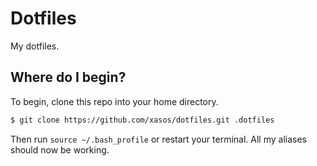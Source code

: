 Dotfiles
========

My dotfiles.

## Where do I begin?
To begin, clone this repo into your home directory.

```sh
$ git clone https://github.com/xasos/dotfiles.git .dotfiles
```

Then run ```source ~/.bash_profile``` or restart your terminal. All my aliases should now be working.
